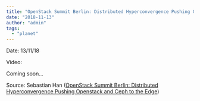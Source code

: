 ```yaml
---
title: "OpenStack Summit Berlin: Distributed Hyperconvergence Pushing Openstack and Ceph to the Edge"
date: "2018-11-13"
author: "admin"
tags: 
  - "planet"
---
```


Date: 13/11/18

Video:

Coming soon…

Source: Sebastian Han ([OpenStack Summit Berlin: Distributed Hyperconvergence Pushing Openstack and Ceph to the Edge](https://sebastien-han.fr/blog/2018/11/13/OpenStack-Summit-Berlin-Distributed-Hyperconvergence-Pushing-Openstack-and-Ceph-to-the-Edge/))
